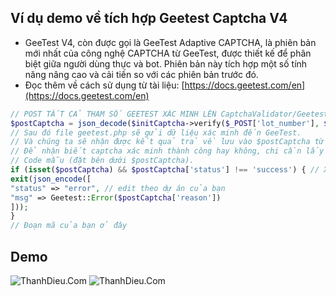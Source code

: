 ## Ví dụ demo về tích hợp Geetest Captcha V4

- GeeTest V4, còn được gọi là GeeTest Adaptive CAPTCHA, là phiên bản mới nhất của công nghệ CAPTCHA từ GeeTest, được thiết kế để phân biệt giữa người dùng thực và bot. Phiên bản này tích hợp một số tính năng nâng cao và cải tiến so với các phiên bản trước đó.
- Đọc thêm về cách sử dụng từ tài liệu: [https://docs.geetest.com/en](https://docs.geetest.com/en)
```php
// POST TẤT CẢ THAM SỐ GEETEST XÁC MINH LÊN CaptchaValidator/Geetest.
$postCaptcha = json_decode($initCaptcha->verify($_POST['lot_number'], $_POST['captcha_output'], $_POST['pass_token'], $_POST['gen_time']), true);
// Sau đó file geetest.php sẽ gửi dữ liệu xác minh đến GeeTest.
// Và chúng ta sẽ nhận được kết quả trả về lưu vào $postCaptcha từ object $initCaptcha
// Để nhận biết captcha xác minh thành công hay không, chi cần lấy res từ status Geetest trả về success / error.
// Code mẫu (đặt bên dưới $postCaptcha).
if (isset($postCaptcha) && $postCaptcha['status'] !== 'success') { // Xác minh thất bại sẽ không được thông qua
exit(json_encode([
"status" => "error", // edit theo dự án của bạn
"msg" => Geetest::Error($postCaptcha['reason'])
]));
}
// Đoạn mã của bạn ở đây
```

## Demo
![ThanhDieu.Com](https://i.imgur.com/JYTwy0u.png)
![ThanhDieu.Com](https://i.imgur.com/wqwWC4K.png)

